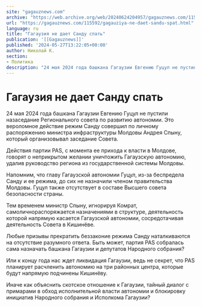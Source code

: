 ```yaml
---
site: "gagauznews.com"
archive: "https://web.archive.org/web/20240624204957/gagauznews.com/115592/gagauziya-ne-daet-sandu-spat.html"
url: "https://gagauznews.com/115592/gagauziya-ne-daet-sandu-spat.html"
language: ru
title: "Гагаузия не дает Санду спать"
publication: '[[Gagauznews]]'
published: '2024-05-27T13:22:05+00:00'
author: Николай К.
section:
- Политика
description: "24 мая 2024 года башкана Гагаузии Евгению Гуцул не пустили на заседание Регионального совета по развитию автономии. Это вероломное действие режим Санду совершил по личному распоряжению министра инфраструктуры Молдовы Андрея Спыну, который организовывал заседание Совета. Действия партии PAS, с момента ее прихода к власти в Молдове, говорят о неприкрытом желании уничтожить Гагаузскую автономию, удалив руководство региона из государственной системы Молдовы. Напомним, что главу Гагаузской автономии Гуцул, из-за беспредела Санду и ее режима, до сих не назначили членом правительства Молдовы. Гуцул также отсутствует в составе Высшего совета безопасности страны. Тем временем министр Спыну, игнорируя Комрат, самолично распоряжается назначениями в структуре, деятельность […]"
---
```


# Гагаузия не дает Санду спать

24 мая 2024 года башкана Гагаузии Евгению Гуцул не пустили назаседание Регионального совета по развитию автономии. Это вероломное действие режим Санду совершил по личному распоряжению министра инфраструктуры Молдовы Андрея Спыну, который организовывал заседание Совета.

Действия партии PAS, с момента ее прихода к власти в Молдове, говорят о неприкрытом желании уничтожить Гагаузскую автономию, удалив руководство региона из государственной системы Молдовы.

Напомним, что главу Гагаузской автономии Гуцул, из-за беспредела Санду и ее режима, до сих не назначили членом правительства Молдовы. Гуцул также отсутствует в составе Высшего совета безопасности страны.

Тем временем министр Спыну, игнорируя Комрат, самоличнораспоряжается назначениями в структуре, деятельность которой напрямую касается Гагаузской автономии, сосредотачивая деятельность Совета в Кишинёве.

Любые призывы прекратить беззаконие режима Санду наталкиваются на отсутствие разумного ответа. Быть может, партия PAS собралась сама назначать башкана Гагаузии и депутатов Народного собрания?

Или к концу года нас ждет ликвидация Гагаузии, ведь не секрет, что PAS планирует расчленить автономию на три районных центра, которые будут напрямую подчинены Кишинёву.

Иначе как объяснить скотское отношение к Гагаузии, тайный диалог с примарами в обход исполнительной власти автономии и блокировку инициатив Народного собрания и Исполкома Гагаузии?
